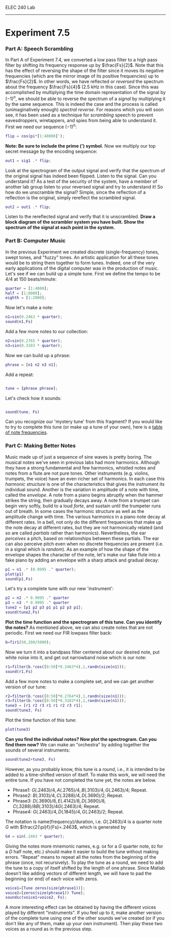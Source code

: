 ELEC 240 Lab

------------------------------------------------------------------------

# Experiment 7.5

### Part A: Speech Scrambling 

In Part A of Experiment 7.4, we converted a low pass filter to a high pass
filter by shifting its frequency response up by $\frac{Fs}{2}$. Note that this
has the effect of reversing the shape of the filter since it moves its negative
frequencies (which are the mirror image of its positive frequencies) up to
$\frac{Fs}{2}$. In other words, we have reflected or *reversed* the spectrum
about the frequency $\frac{Fs}{4}$ (2.5 kHz in this case). Since this was
accomplished by multiplying the time domain representation of the signal by
$(-1)^{n}$, we should be able to reverse the spectrum of a *signal* by
multiplying it by the same sequence. This is indeed the case and the process is
called (unimaginatively enough) *spectral reverse*. For reasons which you will
soon see, it has been used as a technique for *scrambling* speech to prevent
eavesdroppers, wiretappers, and spies from being able to understand it. First
we need our sequence $(-1)^{n}$: 

```matlab
flip = cos(pi*[1:40000]'); 
```

**Note: Be sure to include the prime (') symbol.** Now we multiply our top
secret message by the encoding sequence: 

```matlab
out1 = sig1 .* flip; 
```

Look at the spectrogram of the output signal and verify that the spectrum of
the original signal has indeed been flipped. Listen to the signal. Can you
understand it? As a test of the security of the system, have a member of
another lab group listen to your reversed signal and try to understand it! So
how do we unscramble the signal? Simple, since the reflection of a reflection
is the original, simply rereflect the scrambled signal.

```matlab
out2 = out1 .* flip; 
```

Listen to the rereflected signal and verify that it is unscrambled. **Draw a
block diagram of the scrambler system you have built. Show the spectrum of the
signal at each point in the system.**

### Part B: Computer Music

In the previous Experiment we created discrete (single-frequency) tones, swept
tones, and "fuzzy" tones. An artistic application for all these tones would be
to string them together to form tunes. Indeed, one of the very early
applications of the digital computer was in the production of music. Let's see
if we can build up a simple tune. First we define the tempo to be 4/4 at 150
beats/minute: 

```matlab
quarter = [1:4000];
half = [1:8000];
eighth = [1:2000]; 
```

Now let's make a note:

```matlab
n1=sin(0.2463 * quarter);
sound(n1,Fs) 
```

Add a few more notes to our collection: 

```matlab
n2=sin(0.2765 * quarter);
n3=sin(0.3103 * quarter); 
```

Now we can build up a phrase:

```matlab
phrase = [n1 n2 n3 n1]; 
```

Add a repeat: 

```matlab

tune = [phrase phrase]; 
```

Let's check how it sounds: 

```matlab

sound(tune, Fs) 
```

Can you recognize our 'mystery tune' from this fragment? If you would like to
try to complete this tune (or make up a tune of your own), here is a [table of
note frequencies](./notes).

### Part C: Making Better Notes

Music made up of just a sequence of sine waves is pretty boring. The musical
notes we've seen in previous labs had more harmonics. Although they have a
strong fundamental and few harmonics, whistled notes and notes from a flute are
not pure tones.  Other instruments (e.g. violins, trumpets, the voice) have an
even richer set of harmonics. In each case this *harmonic structure* is one of
the characteristics that gives the instrument its individual sound.  Another is
the variation in amplitude of a note with time, called the *envelope*. A note
from a piano begins abruptly when the hammer strikes the string, then gradually
decays away. A note from a trumpet can begin very softly, build to a loud
*forte*, and sustain until the trumpeter runs out of breath. In some cases the
harmonic structure as well as the amplitude change with time. The various
harmonics in a piano note decay at different rates. In a bell, not only do the
different frequencies that make up the note decay at different rates, but they
are not harmonically related (and so are called *partials* rather than
harmonics). Nevertheless, the ear *perceives* a pitch, based on relationships
between these partials. The ear can also perceive pitch even when no discrete
frequencies are present (i.e. in a signal which is *random*). As an example of
how the shape of the envelope shapes the character of the note, let's make our
fake flute into a fake piano by adding an envelope with a sharp attack and
gradual decay: 

```matlab
p1 = n1 .* (0.9995 .^ quarter);
plot(p1)
sound(p1,Fs) 
```

Let's try a complete tune with our new 'instrument': 

```matlab
p2 = n2 .* 0.9995 .^ quarter 
p3 = n3 .* 0.9995 .^ quarter 
tune2 = [p1 p2 p3 p1 p1 p2 p3 p1];
sound(tune2,Fs) 
```

**Plot the time function and the spectrogram of this tune. Can you identify the
notes?** As mentioned above, we can also create notes that are not periodic.
First we need our FIR lowpass filter back: 

```matlab
b=fir1(50,200/5000); 
```

Now we turn it into a bandpass filter centered about our desired note, put
white noise into it, and get out narrowband noise which is our note:


```matlab
r1=filter(b.*cos([0:50]*0.2463*4),1,randn(size(n1)));
sound(r1,Fs) 
```

Add a few more notes to make a complete set, and we can get another version of
our tune: 

```matlab
r2=filter(b.*cos([0:50]*0.2764*4),1,randn(size(n1)));
r3=filter(b.*cos([0:50]*0.3103*4),1,randn(size(n1))); 
tune3 = [r1 r2 r3 r1 r1 r2 r3 r1]; 
sound(tune3, Fs) 
```

Plot the time function of this tune: 

```matlab
plot(tune3) 
```

**Can you find the individual notes? Now plot the spectrogram. Can you find
them now?** We can make an "orchestra" by adding together the sounds of several
instruments: 

```matlab
sound(tune2+tune3, Fs) 
```

However, as you
probably know, this tune is a *round*, i.e., it is intended to be
added to a time-shifted version of itself. To make this work, we will
need the entire tune. If you have not completed the tune yet, the notes
are below. 

* Phrase1: $G(.2463)/4, A(.2765)/4, B(.3103)/4, G(.2463)/4;$ Repeat. 
* Phrase2: $B(.3103)/4, C(.3288)/4, D(.3690)/2;$ Repeat. 
* Phrase3: $D(.3690)/8, E(.4142)/8, D(.3690)/8, C(.3288)/8 B(.3103)/4 G(.2463)/4;$ Repeat. 
* Phrase4: $G(.2463)/4, D(.1845)/4, G(.2463)/2;$ Repeat. 

The notation is name(frequency)/duration, i.e. $G(.2463)/4$ is a quarter note
$G$ with $\frac{2{\pi}f}{Fs}=.2463$, which is generated by 

```matlab
G4 = sin(.2463 * quarter);
```

Giving the notes more mnemonic names, e.g.  `G4` for a $G$ quarter note, `D2` for
a $D$ half note, etc.) should make it easier to build the tune without making
errors. "Repeat" means to repeat all the notes from the beginning of the
phrase (once, not recursively). To play the tune as a round, we need to add the
tune to a copy of itself shifted by the length of one phrase. Since Matlab
doesn't like adding vectors of different length, we will have to pad the
beginning (or end) of each voice with zeros. 

```matlab
voice1=[Tune zeros(size(phrase1))];
voice2=[zeros(size(phrase1)) Tune]; 
soundsc(voice1+voice2, Fs); 
```

A more interesting effect can be obtained by having the different voices played
by different "instruments". If you feel up to it, make another version of the
complete tune using one of the other sounds we've created (or if you don't like
any of them, make up your own instrument). Then play these two voices as a
round as in the previous step.
